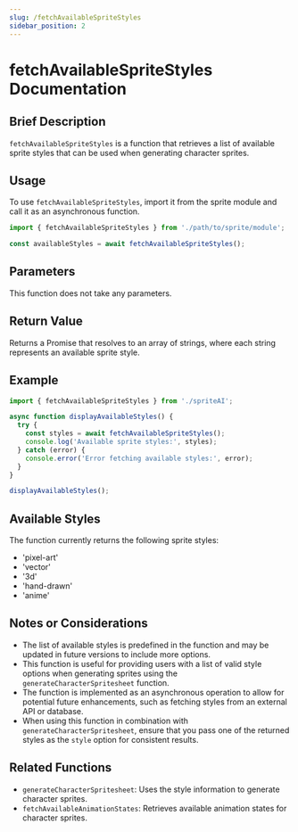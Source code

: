 ```yaml
---
slug: /fetchAvailableSpriteStyles
sidebar_position: 2
---
```


# fetchAvailableSpriteStyles Documentation

## Brief Description
`fetchAvailableSpriteStyles` is a function that retrieves a list of available sprite styles that can be used when generating character sprites.

## Usage
To use `fetchAvailableSpriteStyles`, import it from the sprite module and call it as an asynchronous function.

```javascript
import { fetchAvailableSpriteStyles } from './path/to/sprite/module';

const availableStyles = await fetchAvailableSpriteStyles();
```

## Parameters
This function does not take any parameters.

## Return Value
Returns a Promise that resolves to an array of strings, where each string represents an available sprite style.

## Example

```javascript
import { fetchAvailableSpriteStyles } from './spriteAI';

async function displayAvailableStyles() {
  try {
    const styles = await fetchAvailableSpriteStyles();
    console.log('Available sprite styles:', styles);
  } catch (error) {
    console.error('Error fetching available styles:', error);
  }
}

displayAvailableStyles();
```

## Available Styles
The function currently returns the following sprite styles:
- 'pixel-art'
- 'vector'
- '3d'
- 'hand-drawn'
- 'anime'

## Notes or Considerations
- The list of available styles is predefined in the function and may be updated in future versions to include more options.
- This function is useful for providing users with a list of valid style options when generating sprites using the `generateCharacterSpritesheet` function.
- The function is implemented as an asynchronous operation to allow for potential future enhancements, such as fetching styles from an external API or database.
- When using this function in combination with `generateCharacterSpritesheet`, ensure that you pass one of the returned styles as the `style` option for consistent results.

## Related Functions
- `generateCharacterSpritesheet`: Uses the style information to generate character sprites.
- `fetchAvailableAnimationStates`: Retrieves available animation states for character sprites.